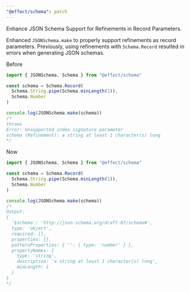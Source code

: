 ```yaml
---
"@effect/schema": patch
---
```


Enhance JSON Schema Support for Refinements in Record Parameters.

Enhanced `JSONSchema.make` to properly support refinements as record parameters. Previously, using refinements with `Schema.Record` resulted in errors when generating JSON schemas.

Before

```ts
import { JSONSchema, Schema } from "@effect/schema"

const schema = Schema.Record(
  Schema.String.pipe(Schema.minLength(1)),
  Schema.Number
)

console.log(JSONSchema.make(schema))
/*
throws
Error: Unsupported index signature parameter
schema (Refinement): a string at least 1 character(s) long
*/
```

Now

```ts
import { JSONSchema, Schema } from "@effect/schema"

const schema = Schema.Record(
  Schema.String.pipe(Schema.minLength(1)),
  Schema.Number
)

console.log(JSONSchema.make(schema))
/*
Output:
{
  '$schema': 'http://json-schema.org/draft-07/schema#',
  type: 'object',
  required: [],
  properties: {},
  patternProperties: { '': { type: 'number' } },
  propertyNames: {
    type: 'string',
    description: 'a string at least 1 character(s) long',
    minLength: 1
  }
}
*/
```
